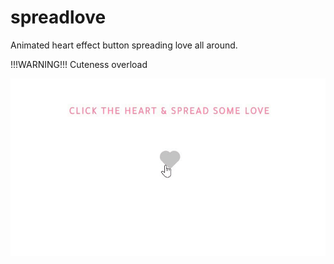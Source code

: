 # spreadlove
Animated heart effect button spreading love all around.

!!!WARNING!!!
Cuteness overload

<img src="heart.gif" width=600px/>
